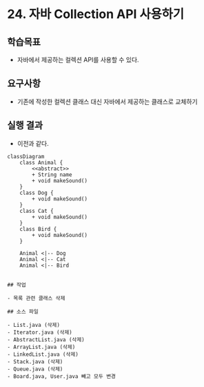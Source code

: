 # 24. 자바 Collection API 사용하기

## 학습목표

- 자바에서 제공하는 컬렉션 API를 사용할 수 있다.

## 요구사항

- 기존에 작성한 컬렉션 클래스 대신 자바에서 제공하는 클래스로 교체하기

## 실행 결과

- 이전과 같다.


```mermaid
classDiagram
    class Animal {
        <<abstract>>
        + String name
        + void makeSound()
    }
    class Dog {
        + void makeSound()
    }
    class Cat {
        + void makeSound()
    }
    class Bird {
        + void makeSound()
    }

    Animal <|-- Dog
    Animal <|-- Cat
    Animal <|-- Bird


## 작업

- 목록 관련 클래스 삭제
    
## 소스 파일

- List.java (삭제)
- Iterator.java (삭제)
- AbstractList.java (삭제)
- ArrayList.java (삭제)
- LinkedList.java (삭제)
- Stack.java (삭제)
- Queue.java (삭제)
- Board.java, User.java 빼고 모두 변경
